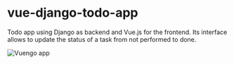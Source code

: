 # vue-django-todo-app

Todo app using Django as backend and Vue.js for the frontend. Its interface allows to update the status of a task from not performed to done.

<img src="/vuengo/static/vuengoapp.png" alt="Vuengo app"/>
